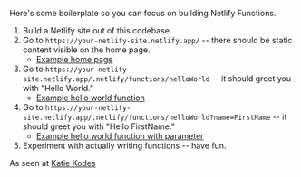 Here's some boilerplate so you can focus on building Netlify Functions.

1. Build a Netlify site out of this codebase.
2. Go to `https://your-netlify-site.netlify.app/` -- there should be static content visible on the home page.
	* [Example home page](https://11ty-netlify-function-hello.netlify.app/)
3. Go to `https://your-netlify-site.netlify.app/.netlify/functions/helloWorld` -- it should greet you with "Hello World."
	* [Example hello world function](https://11ty-netlify-function-hello.netlify.app/.netlify/functions/helloWorld)
4. Go to `https://your-netlify-site.netlify.app/.netlify/functions/helloWorld?name=FirstName` -- it should greet you with "Hello FirstName."
	* [Example hello world function with parameter](https://11ty-netlify-function-hello.netlify.app/.netlify/functions/helloWorld?name=Katie)
5. Experiment with actually writing functions -- have fun.

As seen at [Katie Kodes](https://katiekodes.com/netlify-functions-starter-11ty/)
